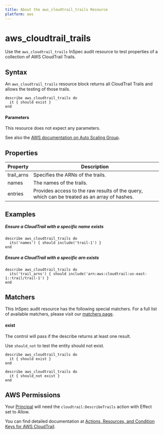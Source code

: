 ```yaml
---
title: About the aws_cloudtrail_trails Resource
platform: aws
---
```


# aws\_cloudtrail\_trails

Use the `aws_cloudtrail_trails` InSpec audit resource to test properties of a collection of AWS CloudTrail Trails.

## Syntax

An `aws_cloudtrail_trails` resource block returns all CloudTrail Trails and allows the testing of those trails.

    describe aws_cloudtrail_trails do
      it { should exist }
    end
    
#### Parameters

This resource does not expect any parameters.

See also the [AWS documentation on Auto Scaling Group](https://docs.aws.amazon.com/autoscaling/ec2/userguide/AutoScalingGroup.html).

## Properties

|Property   | Description|
| ---       | --- |
|trail_arns | Specifies the ARNs of the trails. |
|names      | The names of the trails. |
|entries    | Provides access to the raw results of the query, which can be treated as an array of hashes. |

## Examples

##### Ensure a CloudTrail with a specific name exists
    describe aws_cloudtrail_trails do
      its('names') { should include('trail-1') }
    end

##### Ensure a CloudTrail with a specific arn exists
    describe aws_cloudtrail_trails do
      its('trail_arns') { should include('arn:aws:cloudtrail:us-east-1::trail/trail-1') }
    end

## Matchers

This InSpec audit resource has the following special matchers. For a full list of available matchers, please visit our [matchers page](https://www.inspec.io/docs/reference/matchers/).

#### exist

The control will pass if the describe returns at least one result.

Use `should_not` to test the entity should not exist.

    describe aws_cloudtrail_trails do
      it { should exist }
    end

    describe aws_cloudtrail_trails do
      it { should_not exist }
    end

## AWS Permissions

Your [Principal](https://docs.aws.amazon.com/IAM/latest/UserGuide/intro-structure.html#intro-structure-principal) will need the `cloudtrail:DescribeTrails` action with Effect set to Allow.

You can find detailed documentation at [Actions, Resources, and Condition Keys for AWS CloudTrail](https://docs.aws.amazon.com/IAM/latest/UserGuide/list_awscloudtrail.html).
